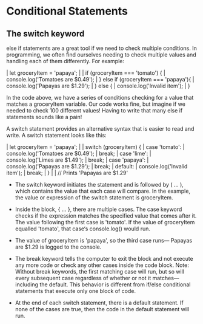 # Conditional Statements

## The switch keyword
else if statements are a great tool if we need to check multiple conditions. In programming, we often find ourselves needing to check multiple values and handling each of them differently. For example:

| let groceryItem = 'papaya';
|
| if (groceryItem === 'tomato') {
|   console.log('Tomatoes are $0.49');
| } else if (groceryItem === 'papaya'){
|   console.log('Papayas are $1.29');
| } else {
|   console.log('Invalid item');
| }

In the code above, we have a series of conditions checking for a value that matches a groceryItem variable. Our code works fine, but imagine if we needed to check 100 different values! Having to write that many else if statements sounds like a pain!

A switch statement provides an alternative syntax that is easier to read and write. A switch statement looks like this:

| let groceryItem = 'papaya';
| 
| switch (groceryItem) {
|   case 'tomato':
|     console.log('Tomatoes are $0.49');
|     break;
|   case 'lime':
|     console.log('Limes are $1.49');
|     break;
|   case 'papaya':
|     console.log('Papayas are $1.29');
|     break;
|   default:
|     console.log('Invalid item');
|     break;
| }
| 
| // Prints 'Papayas are $1.29'

- The switch keyword initiates the statement and is followed by ( ... ), which contains the value that each case will compare. In the example, the value or expression of the switch statement is groceryItem.

- Inside the block, { ... }, there are multiple cases. The case keyword checks if the expression matches the specified value that comes after it. The value following the first case is 'tomato'. If the value of groceryItem equalled 'tomato', that case‘s console.log() would run.

- The value of groceryItem is 'papaya', so the third case runs— Papayas are $1.29 is logged to the console.

- The break keyword tells the computer to exit the block and not execute any more code or check any other cases inside the code block. Note: Without break keywords, the first matching case will run, but so will every subsequent case regardless of whether or not it matches—including the default. This behavior is different from if/else conditional statements that execute only one block of code.

- At the end of each switch statement, there is a default statement. If none of the cases are true, then the code in the default statement will run.
